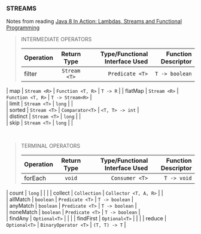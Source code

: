 ### STREAMS

Notes from reading [Java 8 In Action: Lambdas, Streams and Functional Programming](https://www.manning.com/books/java-8-in-action)

> INTERMEDIATE OPERATORS
> 
> | Operation     | Return Type   | Type/Functional Interface Used | Function Descriptor |
> | ------------- |:-------------:| ------------------------------:| -------------------:|
> | filter        | `Stream <T>`  | `Predicate <T>`                |  `T -> boolean`     |
  | map           | `Stream <R>`  | `Function <T, R>`              |  `T -> R`           |
  | flatMap       | `Stream <R>`  | `Function <T, R>`              |  `T -> Stream<R>`   |  
  | limit         | `Stream <T>`  |    `long`                      |                     |     
  | sorted        | `Stream <T>`  | `Comparator<T>`                |  `<T, T> -> int`    |     
  | distinct      | `Stream <T>`  |    `long`                      |                     |   
  | skip          | `Stream <T>`  |    `long`                      |                     |
  
  
 <br>
  
> TERMINAL OPERATORS
> 
> | Operation     | Return Type   | Type/Functional Interface Used | Function Descriptor |
> | ------------- |:-------------:| ------------------------------:| -------------------:|
> | forEach       | `void`        | `Consumer <T>`                 |  `T -> void`        |
  | count         | `long`        |                                |                     |
  | collect       | `Collection`  | `Collector <T, A, R>`          |                     |  
  | allMatch      | `boolean`     | `Predicate <T>`                |  `T -> boolean`     |     
  | anyMatch      | `boolean`     | `Predicate <T>`                |  `T -> boolean`     |     
  | noneMatch     | `boolean`     | `Predicate <T>`                |  `T -> boolean`     |   
  | findAny       | `Optional<T>` |                                |                     | 
  | findFirst     | `Optional<T>` |                                |                     | 
  | reduce        | `Optional<T>` | `BinaryOperator <T>`           |  `(T, T) -> T`      |    
  